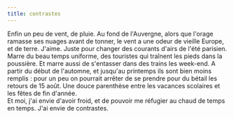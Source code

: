 ```yaml
---
title: contrastes
---
```


Enfin un peu de vent, de pluie. Au fond de l'Auvergne, alors que l'orage
ramasse ses nuages avant de tonner, le vent a une odeur de vieille Europe, et
de terre. J'aime. Juste pour changer des courants d'airs de l'été parisien.
Marre du beau temps uniforme, des touristes qui traînent les pieds dans la
poussière. Et marre aussi de s'entasser dans des trains les week-end. A partir
du début de l'automne, et jusqu'au printemps ils sont bien moins remplis :
pour un peu on pourrait arrêter de se prendre pour du bétail les retours de 15
août. Une douce parenthèse entre les vacances scolaires et les fêtes de fin
d'année.  
Et moi, j'ai envie d'avoir froid, et de pouvoir me réfugier au chaud de temps
en temps. J'ai envie de contrastes.

